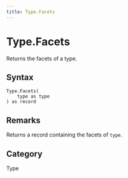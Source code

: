 ```yaml
---
title: Type.Facets
---
```


# Type.Facets


Returns the facets of a type.


## Syntax

```powerquery
Type.Facets(
    type as type
) as record
```


## Remarks

Returns a record containing the facets of <code>type</code>.



## Category
Type
